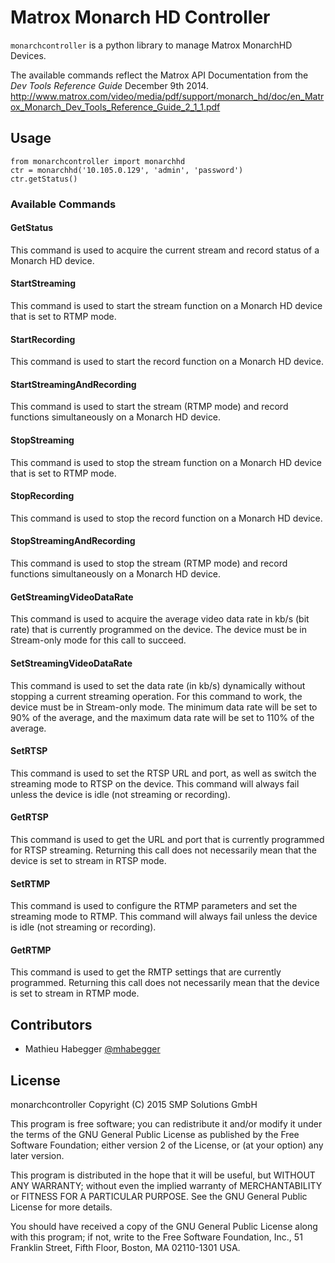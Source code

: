 # Matrox Monarch HD Controller

`monarchcontroller` is a python library to manage Matrox MonarchHD Devices.

The available commands reflect the Matrox API Documentation from the _Dev Tools Reference Guide_ December 9th 2014.
http://www.matrox.com/video/media/pdf/support/monarch_hd/doc/en_Matrox_Monarch_Dev_Tools_Reference_Guide_2_1_1.pdf
 
## Usage

```
from monarchcontroller import monarchhd
ctr = monarchhd('10.105.0.129', 'admin', 'password')
ctr.getStatus()
```

### Available Commands

#### GetStatus
This command is used to acquire the current stream and record status of a Monarch HD device.

#### StartStreaming
This command is used to start the stream function on a Monarch HD device that is set to RTMP mode.

#### StartRecording
This command is used to start the record function on a Monarch HD device.

#### StartStreamingAndRecording
This command is used to start the stream (RTMP mode) and record functions simultaneously on a Monarch HD device.

#### StopStreaming
This command is used to stop the stream function on a Monarch HD device that is set to RTMP mode.

#### StopRecording
This command is used to stop the record function on a Monarch HD device.

#### StopStreamingAndRecording
This command is used to stop the stream (RTMP mode) and record functions simultaneously on a Monarch HD device.

#### GetStreamingVideoDataRate
This command is used to acquire the average video data rate in kb/s (bit rate) that is currently 
programmed on the device. The device must be in Stream-only mode for this call to succeed.

#### SetStreamingVideoDataRate
This command is used to set the data rate (in kb/s) dynamically without stopping a current streaming operation. 
For this command to work, the device must be in Stream-only mode. The minimum data rate will be set to 90% of 
the average, and the maximum data rate will be set to 110% of the average.

#### SetRTSP
This command is used to set the RTSP URL and port, as well as switch the streaming mode to RTSP on the device. 
This command will always fail unless the device is idle (not streaming or recording).

#### GetRTSP
This command is used to get the URL and port that is currently programmed for RTSP streaming. 
Returning this call does not necessarily mean that the device is set to stream in RTSP mode.

#### SetRTMP
This command is used to configure the RTMP parameters and set the streaming mode to RTMP. 
This command will always fail unless the device is idle (not streaming or recording).

#### GetRTMP
This command is used to get the RMTP settings that are currently programmed. 
Returning this call does not necessarily mean that the device is set to stream in RTMP mode.


## Contributors

* Mathieu Habegger [@mhabegger](https://github.com/mhabegger)

## License

monarchcontroller
Copyright (C) 2015  SMP Solutions GmbH

This program is free software; you can redistribute it and/or modify
it under the terms of the GNU General Public License as published by
the Free Software Foundation; either version 2 of the License, or
(at your option) any later version.

This program is distributed in the hope that it will be useful,
but WITHOUT ANY WARRANTY; without even the implied warranty of
MERCHANTABILITY or FITNESS FOR A PARTICULAR PURPOSE.  See the
GNU General Public License for more details.

You should have received a copy of the GNU General Public License along
with this program; if not, write to the Free Software Foundation, Inc.,
51 Franklin Street, Fifth Floor, Boston, MA 02110-1301 USA.